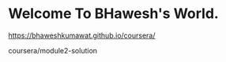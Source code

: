 # Welcome To BHawesh's World.

 https://bhaweshkumawat.github.io/coursera/
 
 coursera/module2-solution
